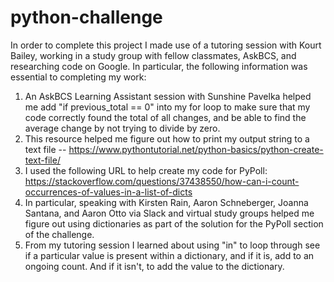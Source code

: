 # python-challenge
In order to complete this project I made use of a tutoring session with Kourt Bailey, working in a study group with fellow classmates, AskBCS, and researching code on Google. In particular, the following information was essential to completing my work:
1. An AskBCS Learning Assistant session with Sunshine Pavelka helped me add "if previous_total == 0" into my for loop to make sure that my code correctly found the total of all changes, and be able to find the average change by not trying to divide by zero.
2. This resource helped me figure out how to print my output string to a text file -- https://www.pythontutorial.net/python-basics/python-create-text-file/ 
3. I used the following URL to help create my code for PyPoll: https://stackoverflow.com/questions/37438550/how-can-i-count-occurrences-of-values-in-a-list-of-dicts
4. In particular, speaking with Kirsten Rain, Aaron Schneberger, Joanna Santana, and Aaron Otto via Slack and virtual study groups helped me figure out using dictionaries as part of the solution for the PyPoll section of the challenge.
5. From my tutoring session I learned about using "in" to loop through see if a particular value is present within a dictionary, and if it is, add to an ongoing count. And if it isn't, to add the value to the dictionary.
